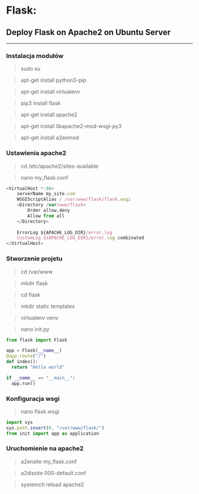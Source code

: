 # Flask: 
## Deploy Flask on Apache2 on Ubuntu Server
***
### Instalacja modułów

>sudo su

>apt-get install python3-pip 

>apt-get install virtualenv

>pip3 install flask

>apt-get install apache2

>apt-get install libapache2-mod-wsgi-py3

>apt-get install a2enmod

### Ustawienia apache2

>cd /etc/apache2/sites-available

>nano my_flask.conf

```js
<VirtualHost *:80>
    serverName my_site.com
    WSGIScriptAlias / /var/www/flask/flask.wsgi
    <Directory /var/www/flask>
        Order allow,deny
        Allow from all
    </Directory>
    
    ErrorLog ${APACHE_LOG_DIR}/error.log
    CustomLog ${APACHE_LOG_DIR}/error.log combinated
</VirtualHost>
```

### Stworzenie projetu

>cd /var/www

>mkdir flask

>cd flask

>mkdir static templates

>virtualenv venv

>nano init.py

```python
from flask import Flask

app = Flask(__name__)
@app.route("/")
def index():
  return "Hello world"

if __name__ == "__main__":
  app.run()
```

### Konfiguracja wsgi

>nano flask.wsgi

```js
import sys
sys.path.insert(0, "/var/www/flask/")
from init import app as application
```

### Uruchomienie na apache2
>a2ensite my_flask.conf

>a2dissite 000-default.conf

>systemctl reload apache2
>

